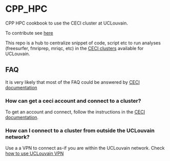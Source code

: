 # CPP_HPC

CPP HPC cookbook to use the CECI cluster at UCLouvain.

To contribute see [here](https://cpp-lln-lab.github.io/CPP_HPC/contributing/)

This repo is a hub to centralize snippet of code, script etc to run analyses (freesurfer, fmriprep, mriqc, etc) in
the [CECI clusters](http://www.ceci-hpc.be/) available for UCLouvain.


## FAQ

It is very likely that most of the FAQ could be answered by [CECI documentation](https://support.ceci-hpc.be/doc/)

### How can get a ceci account and connect to a cluster?

To get an account and connect, follow the instructions in the
[CECI documentation](https://support.ceci-hpc.be/doc/).

### How can I connect to a cluster from outside the UCLouvain network?

Use a a VPN to connect as-if you are within the UCLouvain network. Check [how to use UCLouvain VPN](https://intranet.uclouvain.be/fr/myucl/services-informatiques/vpn.html)
